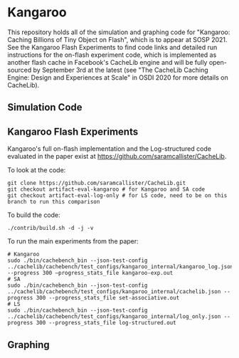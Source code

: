 # Kangaroo

This repository holds all of the simulation and graphing code for "Kangaroo: Caching Billions of Tiny Object on Flash", which is to appear at SOSP 2021. See the Kangaroo Flash Experiments to find code links and detailed run instructions for the on-flash experiment code, which is implemented as another flash cache in Facebook's CacheLib engine and will be fully open-sourced by September 3rd at the latest (see "The CacheLib Caching Engine: Design and Experiences at Scale" in OSDI 2020 for more details on CacheLib).

## Simulation Code 

## Kangaroo Flash Experiments

Kangaroo's full on-flash implementation and the Log-structured code evaluated in the paper exist at https://github.com/saramcallister/CacheLib.

To look at the code:

```
git clone https://github.com/saramcallister/CacheLib.git
git checkout artifact-eval-kangaroo # for Kangaroo and SA code
git checkout artifact-eval-log-only # for LS code, need to be on this branch to run this comparison
```

To build the code:

```
./contrib/build.sh -d -j -v
```

To run the main experiments from the paper:

```
# Kangaroo
sudo ./bin/cachebench_bin --json-test-config ../cachelib/cachebench/test_configs/kangaroo_internal/kangaroo_log.json --progress 300 —progress_stats_file kangaroo-exp.out
# SA
sudo ./bin/cachebench_bin --json-test-config ../cachelib/cachebench/test_configs/kangaroo_internal/cachelib.json --progress 300 --progress_stats_file set-associative.out
# LS
sudo ./bin/cachebench_bin --json-test-config ../cachelib/cachebench/test_configs/kangaroo_internal/log_only.json --progress 300 --progress_stats_file log-structured.out   
```


## Graphing
